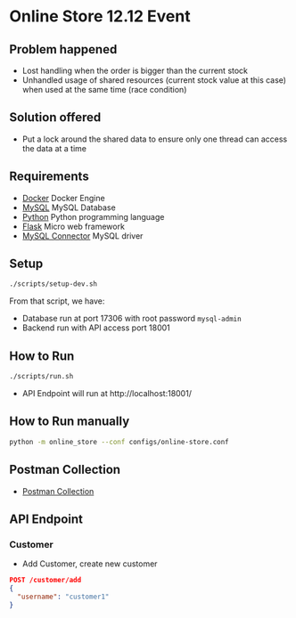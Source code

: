 # Online Store 12.12 Event

## Problem happened

* Lost handling when the order is bigger than the current stock
* Unhandled usage of shared resources (current stock value at this case)
  when used at the same time (race condition)

## Solution offered

* Put a lock around the shared data to ensure only one thread can access
  the data at a time

## Requirements

* [Docker](https://docs.docker.com/get-docker/) Docker Engine
* [MySQL](https://www.mysql.com) MySQL Database
* [Python](https://www.python.org/downloads) Python programming language
* [Flask](https://flask.palletsprojects.com/en/1.1.x/) Micro web framework
* [MySQL Connector](https://dev.mysql.com/downloads/connector/python/) MySQL driver

## Setup

```bash
./scripts/setup-dev.sh
```

From that script, we have:

* Database run at port 17306 with root password `mysql-admin`
* Backend run with API access port 18001

## How to Run

```bash
./scripts/run.sh
```

* API Endpoint will run at http://localhost:18001/

## How to Run manually

```bash
python -m online_store --conf configs/online-store.conf
```

## Postman Collection

* [Postman Collection](configs/evermos_postman.json)

## API Endpoint

### Customer

* Add Customer, create new customer

```json
POST /customer/add
{
  "username": "customer1"
}
```
